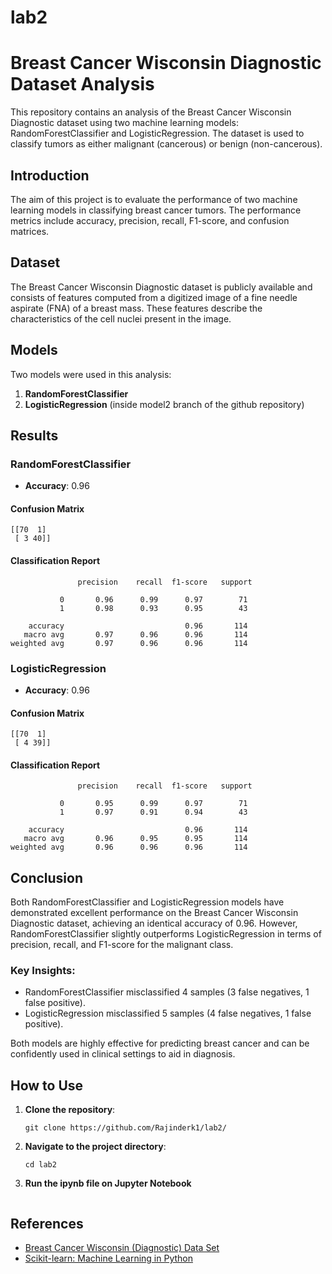 # lab2
# Breast Cancer Wisconsin Diagnostic Dataset Analysis

This repository contains an analysis of the Breast Cancer Wisconsin Diagnostic dataset using two machine learning models: RandomForestClassifier and LogisticRegression. The dataset is used to classify tumors as either malignant (cancerous) or benign (non-cancerous).

## Introduction
The aim of this project is to evaluate the performance of two machine learning models in classifying breast cancer tumors. The performance metrics include accuracy, precision, recall, F1-score, and confusion matrices.

## Dataset
The Breast Cancer Wisconsin Diagnostic dataset is publicly available and consists of features computed from a digitized image of a fine needle aspirate (FNA) of a breast mass. These features describe the characteristics of the cell nuclei present in the image.

## Models
Two models were used in this analysis:
1. **RandomForestClassifier**
2. **LogisticRegression** (inside model2 branch of the github repository)

## Results
### RandomForestClassifier
- **Accuracy**: 0.96

#### Confusion Matrix
```
[[70  1]
 [ 3 40]]
```

#### Classification Report
```
               precision    recall  f1-score   support

           0       0.96      0.99      0.97        71
           1       0.98      0.93      0.95        43

    accuracy                           0.96       114
   macro avg       0.97      0.96      0.96       114
weighted avg       0.97      0.96      0.96       114
```

### LogisticRegression
- **Accuracy**: 0.96

#### Confusion Matrix
```
[[70  1]
 [ 4 39]]
```

#### Classification Report
```
               precision    recall  f1-score   support

           0       0.95      0.99      0.97        71
           1       0.97      0.91      0.94        43

    accuracy                           0.96       114
   macro avg       0.96      0.95      0.95       114
weighted avg       0.96      0.96      0.96       114
```

## Conclusion
Both RandomForestClassifier and LogisticRegression models have demonstrated excellent performance on the Breast Cancer Wisconsin Diagnostic dataset, achieving an identical accuracy of 0.96. However, RandomForestClassifier slightly outperforms LogisticRegression in terms of precision, recall, and F1-score for the malignant class.

### Key Insights:
- RandomForestClassifier misclassified 4 samples (3 false negatives, 1 false positive).
- LogisticRegression misclassified 5 samples (4 false negatives, 1 false positive).

Both models are highly effective for predicting breast cancer and can be confidently used in clinical settings to aid in diagnosis.

## How to Use
1. **Clone the repository**:
   ```
   git clone https://github.com/Rajinderk1/lab2/
   ```
2. **Navigate to the project directory**:
   ```
   cd lab2
   ```
3. **Run the ipynb file on Jupyter Notebook**
   ```

## References
- [Breast Cancer Wisconsin (Diagnostic) Data Set](https://archive.ics.uci.edu/ml/datasets/Breast+Cancer+Wisconsin+(Diagnostic))
- [Scikit-learn: Machine Learning in Python](https://scikit-learn.org/stable/)
